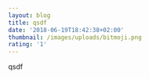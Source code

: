```yaml
---
layout: blog
title: qsdf
date: '2018-06-19T18:42:38+02:00'
thumbnail: /images/uploads/bitmoji.png
rating: '1'
---
```

qsdf
